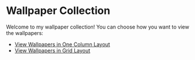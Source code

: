 # Wallpaper Collection

Welcome to my wallpaper collection! You can choose how you want to view the wallpapers:

- [View Wallpapers in One Column Layout](one_col.md)
- [View Wallpapers in Grid Layout](grid_layout.md)

